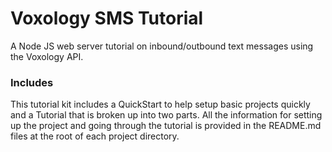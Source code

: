 Voxology SMS Tutorial
=======================
A Node JS web server tutorial on inbound/outbound text messages using the Voxology API.

### Includes
This tutorial kit includes a QuickStart to help setup basic projects quickly and a Tutorial that is broken up into two parts. All the information for setting up the project and going through the tutorial is provided in the README.md files at the root of each project directory.